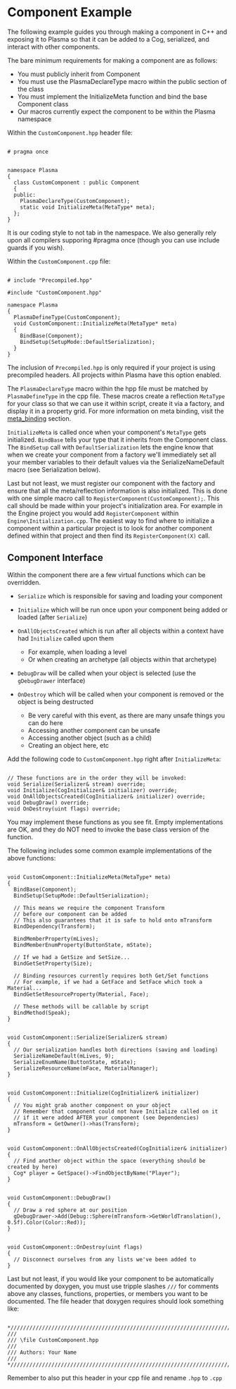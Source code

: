 # Component Example

The following example guides you through making a component in C++ and exposing it to Plasma so that it can be added to a Cog, serialized, and interact with other components.

The bare minimum requirements for making a component are as follows:
- You must publicly inherit from Component
- You must use the PlasmaDeclareType macro within the public section of the class
- You must implement the InitializeMeta function and bind the base Component class
- Our macros currently expect the component to be within the Plasma namespace

Within the `CustomComponent.hpp` header file:

<pre><code class="language-csharp">
# pragma once


namespace Plasma
{
  class CustomComponent : public Component
  {
  public:
    PlasmaDeclareType(CustomComponent);
    static void InitializeMeta(MetaType* meta);
  };
}
</code></pre>
It is our coding style to not tab in the namespace. We also generally rely upon all compilers supporing #pragma once (though you can use include guards if you wish).

Within the `CustomComponent.cpp` file:

<pre><code class="language-csharp">
# include "Precompiled.hpp"

#include "CustomComponent.hpp"

namespace Plasma
{
  PlasmaDefineType(CustomComponent);
  void CustomComponent::InitializeMeta(MetaType* meta)
  {
    BindBase(Component);
    BindSetup(SetupMode::DefaultSerialization);
  }
}
</code></pre>

The inclusion of `Precompiled.hpp` is only required if your project is using precompiled headers. All projects within Plasma have this option enabled.

The `PlasmaDeclareType` macro within the hpp file must be matched by `PlasmaDefineType` in the cpp file. These macros create a reflection `MetaType` for your class so that we can use it within script, create it via a factory, and display it in a property grid. For more information on meta binding, visit the [meta_binding](https://plasmaengine.github.io/PlasmaDocs/Plasma1/C++plasma_source_documentation/meta_binding.markdown) section.

`InitializeMeta` is called once when your component's `MetaType` gets initialized. `BindBase` tells your type that it inherits from the Component class. The `BindSetup` call with `DefaultSerialization` lets the engine know that when we create your component from a factory we'll immediately set all your member variables to their default values via the SerializeNameDefault macro (see Serialization below).

Last but not least, we must register our component with the factory and ensure that all the meta/reflection information is also initialized. This is done with one simple macro call to `RegisterComponent(CustomComponent);`. This call should be made within your project's initialization area. For example in the Engine project you would add `RegisterComponent` within `Engine\Initialization.cpp`. The easiest way to find where to initialize a component within a particular project is to look for another component defined within that project and then find its `RegisterComponent(X)` call.

Component Interface
-------------------
Within the component there are a few virtual functions which can be overridden.

- `Serialize` which is responsible for saving and loading your component
- `Initialize` which will be run once upon your component being added or loaded (after `Serialize`)
- `OnAllObjectsCreated` which is run after all objects within a context have had `Initialize` called upon them

  - For example, when loading a level
  - Or when creating an archetype (all objects within that archetype)

- `DebugDraw` will be called when your object is selected (use the `gDebugDrawer` interface)
- `OnDestroy` which will be called when your component is removed or the object is being destructed

  - Be very careful with this event, as there are many unsafe things you can do here
  - Accessing another component can be unsafe
  - Accessing another object (such as a child)
  - Creating an object here, etc

Add the following code to `CustomComponent.hpp` right after `InitializeMeta`:

<pre><code class="language-csharp">
// These functions are in the order they will be invoked:
void Serialize(Serializer& stream) override;
void Initialize(CogInitializer& initializer) override;
void OnAllObjectsCreated(CogInitializer& initializer) override;
void DebugDraw() override;
void OnDestroy(uint flags) override;
</code></pre>

You may implement these functions as you see fit. Empty implementations are OK, and they do NOT need to invoke the base class version of the function.

The following includes some common example implementations of the above functions:

<pre><code class="language-csharp">
void CustomComponent::InitializeMeta(MetaType* meta)
{
  BindBase(Component);
  BindSetup(SetupMode::DefaultSerialization);
  
  // This means we require the component Transform
  // before our component can be added
  // This also guarantees that it is safe to hold onto mTransform
  BindDependency(Transform);
  
  BindMemberProperty(mLives);
  BindMemberEnumProperty(ButtonState, mState);
  
  // If we had a GetSize and SetSize...
  BindGetSetProperty(Size);
  
  // Binding resources currently requires both Get/Set functions
  // For example, if we had a GetFace and SetFace which took a Material...
  BindGetSetResourceProperty(Material, Face);

  // These methods will be callable by script
  BindMethod(Speak);
}
</code></pre>
<pre><code class="language-csharp">
void CustomComponent::Serialize(Serializer& stream)
{
  // Our serialization handles both directions (saving and loading)
  SerializeNameDefault(mLives, 9);
  SerializeEnumName(ButtonState, mState);
  SerializeResourceName(mFace, MaterialManager);
}
</code></pre>
<pre><code class="language-csharp">
void CustomComponent::Initialize(CogInitializer& initializer)
{
  // You might grab another component on your object
  // Remember that component could not have Initialize called on it
  // if it were added AFTER your component (see Dependencies)
  mTransform = GetOwner()->has(Transform);
}
</code></pre>
<pre><code class="language-csharp">
void CustomComponent::OnAllObjectsCreated(CogInitializer& initializer)
{
  // Find another object within the space (everything should be created by here)
  Cog* player = GetSpace()->FindObjectByName("Player");
}
</code></pre>
<pre><code class="language-csharp">
void CustomComponent::DebugDraw()
{
  // Draw a red sphere at our position
  gDebugDrawer->Add(Debug::Sphere(mTransform->GetWorldTranslation(), 0.5f).Color(Color::Red));
}
</code></pre>
<pre><code class="language-csharp">
void CustomComponent::OnDestroy(uint flags)
{
  // Disconnect ourselves from any lists we've been added to
}
</code></pre>
Last but not least, if you would like your component to be automatically documented by doxygen, you must use tripple slashes `///` for comments above any classes, functions, properties, or members you want to be documented. The file header that doxygen requires should look something like:

<pre><code class="language-csharp">
*///////////////////////////////////////////////////////////////////////////*
///
/// \file CustomComponent.hpp
/// 
/// Authors: Your Name
///
*///////////////////////////////////////////////////////////////////////////*
</code></pre>

Remember to also put this header in your cpp file and rename `.hpp` to `.cpp`
 

 